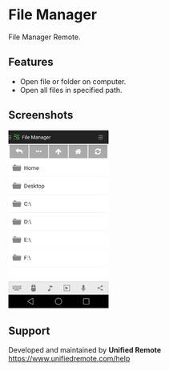# File Manager
File Manager Remote.

## Features
*  Open file or folder on computer.
*  Open all files in specified path.

## Screenshots
<img src="screen.png" width="200" />

## Support
Developed and maintained by **Unified Remote**  
https://www.unifiedremote.com/help
